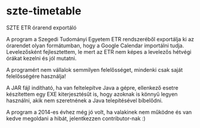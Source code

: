 # szte-timetable
SZTE ETR órarend exportáló

A program a Szegedi Tudományi Egyetem ETR rendszeréből exportálja ki az órarendet olyan formátumban, hogy a Google Calendar importálni tudja.
Levelezősként fejlesztettem, le mert az ETR nem képes a levelezős hétvégi órákat kezelni és jól mutatni.

A programért nem vállalok semmilyen felelősséget,
mindenki csak saját felelősségére használja!

A JAR fájl indítható, ha van feltelepítve Java a gépre, ellenkező esetre készítettem egy EXE kiterjesztésűt is, hogy azoknak is könnyű legyen használni, akik nem szeretnének a Java telepítésével bíbelődni.

A program a 2014-es évhez még jó volt, ha valakinek nem működne és van kedve megoldani a hibát, jelentkezzen contributor-nak  :)
